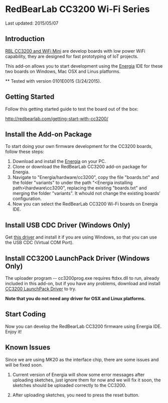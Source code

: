 # RedBearLab CC3200 Wi-Fi Series

Last updated: 2015/05/07

## Introduction

[RBL CC3200 and WiFi Mini](http://redbearlab.com/) are develop boards with low power WiFi capability, they are designed for fast prototyping of IoT projects.

This add-on allows you to start development using the [Energia](http://energia.nu/download/) IDE for these two boards on Windows, Mac OSX and Linus platforms.

** Tested with version 0101E0015 (3/24/2015).

## Getting Started

Follow this getting started guide to test the board out of the box:

  http://redbearlab.com/getting-start-with-cc3200/

## Install the Add-on Package

To start doing your own firmware development for the CC3200 boards, follow these steps:

1. Download and install the [Energia](http://energia.nu/download/) on your PC.
2. Clone or download the RedBearLab CC3200 add-on package for Energia.
3. Navigate to "Energia/hardware/cc3200", copy the file "boards.txt" and the folder "variants" to under the path "\<Energia installing path\>\hardware\cc3200", replacing the existing "boards.txt" and merging the folder "variants". It whould not change the existing boards' configuration.
4. Now you can select the RedBearLab CC3200 Wi-Fi boards on Energia IDE.

## Install USB CDC Driver (Windows Only)

Get [this driver](https://mbed.org/media/downloads/drivers/mbedWinSerial_16466.exe) and install it if you are using Windows, so that you can use the USB CDC (Virtual COM Port).  

## Install CC3200 LaunchPack Driver (Windows Only)

The uploader program -- cc3200prog.exe requires ftdxx.dll to run, already included in this add-on, but if you have any problems, download and install [CC3200 LaunchPack Driver](http://energia.nu/guide/guide_windows/) to try.

**Note that you do not need any driver for OSX and Linux platforms.**

## Start Coding

Now you can develop the RedBearLab CC3200 firmware using Energia IDE. Enjoy it!

## Known Issues

Since we are using MK20 as the interface chip, there are some issues and will be fixed soon.

1. Current version of Energia will show some error messages after uploading sketches, just ignore them for now and we will fix it soon, the sketches should be uploaded correctly to the CC3200.

2. After uploading sketches, you need to press the reset button.
